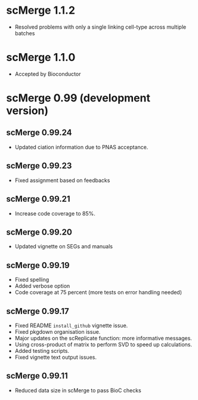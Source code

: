 # scMerge 1.1.2

* Resolved problems with only a single linking cell-type across multiple batches

# scMerge 1.1.0

* Accepted by Bioconductor

# scMerge 0.99 (development version)

## scMerge 0.99.24
* Updated ciation information due to PNAS acceptance. 

## scMerge 0.99.23
* Fixed assignment based on feedbacks

## scMerge 0.99.21
* Increase code coverage to 85%.


## scMerge 0.99.20
* Updated vignette on SEGs and manuals


## scMerge 0.99.19
* Fixed spelling
* Added verbose option
* Code coverage at 75 percent (more tests on error handling needed)


## scMerge 0.99.17 
* Fixed README `install_github` vignette issue. 
* Fixed pkgdown organisation issue.
* Major updates on the scReplicate function: more informative messages. 
* Using cross-product of matrix to perform SVD to speed up calculations.
* Added testing scripts. 
* Fixed vignette text output issues.

## scMerge 0.99.11 
* Reduced data size in scMerge to pass BioC checks